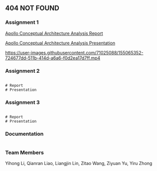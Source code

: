 ## 404 NOT FOUND


### Assignment 1

[Apollo Conceptual Architecture Analysis Report](https://github.com/ashley-liao/ashley-liao.github.io/files/8113738/Group.17-.Apollo.Conceptual.Architecture.Analysis.pdf)

[Apollo Conceptual Architecture Analysis Presentation](https://youtu.be/NWzuqCSJXS0)

https://user-images.githubusercontent.com/71025088/155065352-724677dd-511b-414d-a6a6-f0d2ea17d7ff.mp4



### Assignment 2

```

# Report
# Presentation
```

### Assignment 3

```

# Report
# Presentation
```

### Documentation
```
```


### Team Members
Yihong Li,
Qianran Liao,
Liangjin Lin,
Zitao Wang,
Ziyuan Yu,
Yiru Zhong
